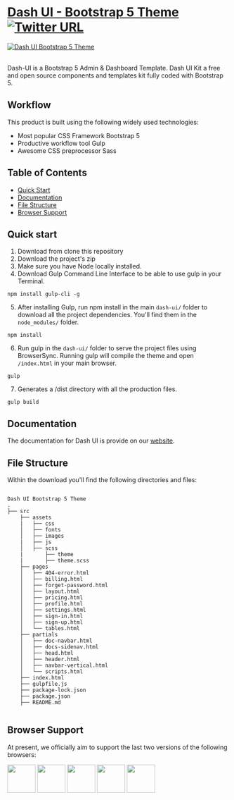 # [Dash UI - Bootstrap 5 Theme](https://codescandy.com/dashui/index.html) [![Twitter URL](https://img.shields.io/twitter/url?style=social&url=https%3A%2F%2Fgithub.com%2Fcodescandy%2FDash-UI)](https://twitter.com/intent/tweet?text=Dash%20-%20UI%20Bootstrap%205%20Theme&url=https%3A%2F%2Fgithub.com%2Fcodescandy%2FDash-UI&via=getcodescandy)



<a href="https://codescandy.com/dashui/index.html">
 <img src="https://github.com/codescandy/Dash-UI/blob/main/src/assets/images/marketing/hero-img.jpg" alt="Dash UI Bootstrap 5 Theme"/>
</a>
 <br />
  <br />

Dash-UI is a Bootstrap 5 Admin & Dashboard Template. Dash UI Kit a free and open source components and templates kit fully coded with Bootstrap 5.
## Workflow

This product is built using the following widely used technologies:

- Most popular CSS Framework Bootstrap 5
- Productive workflow tool Gulp
- Awesome CSS preprocessor Sass

## Table of Contents

* [Quick Start](#quick-start)
* [Documentation](#documentation)
* [File Structure](#file-structure)
* [Browser Support](#browser-support)

## Quick start

1. Download from clone this repository
2. Download the project's zip
3. Make sure you have Node locally installed.
4. Download Gulp Command Line Interface to be able to use gulp in your Terminal.

```
npm install gulp-cli -g
```

5. After installing Gulp, run npm install in the main `dash-ui/` folder to download all the project dependencies. You'll find them in the `node_modules/` folder.

```
npm install
```

6. Run gulp in the `dash-ui/` folder to serve the project files using BrowserSync. Running gulp will compile the theme and open `/index.html` in your main browser.

```
gulp
```
7. Generates a /dist directory with all the production files.

```
gulp build
```


## Documentation
The documentation for Dash UI is provide on our [website](https://codescandy.com/dashui/docs/gulp.html).



## File Structure
Within the download you'll find the following directories and files:

```

Dash UI Bootstrap 5 Theme
.
├── src
    ├── assets
    |   ├── css
    │   ├── fonts
    │   ├── images
    |   ├── js
    │   ├── scss
    |       ├── theme
    |       ├── theme.scss
    ├── pages
    │   ├── 404-error.html
    │   ├── billing.html
    │   ├── forget-password.html
    │   ├── layout.html
    │   ├── pricing.html
    │   ├── profile.html
    │   ├── settings.html
    │   ├── sign-in.html
    │   ├── sign-up.html
    │   └── tables.html
    ├── partials
    │   ├── doc-navbar.html
    │   ├── docs-sidenav.html
    │   ├── head.html
    │   ├── header.html
    │   ├── navbar-vertical.html         
    │   └── scripts.html
    ├── index.html
    ├── gulpfile.js
    ├── package-lock.json
    ├── package.json
    ├── README.md


```


## Browser Support

At present, we officially aim to support the last two versions of the following browsers:

<img src="https://github.com/codescandy/Dash-UI/blob/main/src/assets/images/marketing/chrome.png" width="64" height="64"> <img src="https://github.com/codescandy/Dash-UI/blob/main/src/assets/images/marketing/firefox.png" width="64" height="64"> <img src="https://github.com/codescandy/Dash-UI/blob/main/src/assets/images/marketing/edge.png" width="64" height="64"> <img src="https://github.com/codescandy/Dash-UI/blob/main/src/assets/images/marketing/safari.png" width="64" height="64"> <img src="https://github.com/codescandy/Dash-UI/blob/main/src/assets/images/marketing/opera.png" width="64" height="64">
